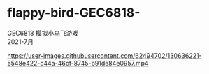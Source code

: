 # flappy-bird-GEC6818-
GEC6818 模拟小鸟飞游戏  
2021-7月




https://user-images.githubusercontent.com/62494702/130636221-5548e422-c44a-46cf-8745-b91de84e0957.mp4
